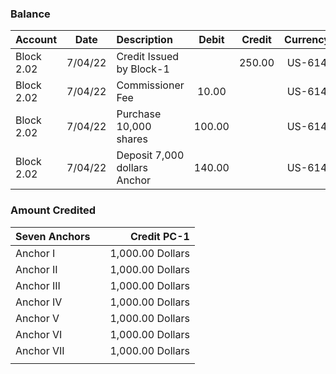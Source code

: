 



### Balance 
|Account| Date | Description  | Debit | Credit | Currency  | Balance |
|:---|:---:|:--- |:---:|:---:|:---:|:---:|
| Block 2.02 | 7/04/22  | Credit Issued by Block-1  | |250.00 |US-614 | 250.00 | 
| Block 2.02  | 7/04/22 | Commissioner Fee |  10.00 |  | US-614  | 240.00 |
| Block 2.02  | 7/04/22 | Purchase 10,000 shares |  100.00 |  | US-614  | 140.00 |
| Block 2.02  | 7/04/22 | Deposit 7,000 dollars Anchor  |  140.00 |  | US-614  | 0.00 |











### Amount Credited
| Seven Anchors |  | Credit PC-1|
| :---         |     :---:      |          ---: |
| Anchor I  |      | 1,000.00 Dollars    |
| Anchor II    |        | 1,000.00 Dollars      |u
| Anchor III |      | 1,000.00 Dollars    |
| Anchor IV   |        | 1,000.00 Dollars      |
| Anchor V  |      | 1,000.00 Dollars    |
| Anchor VI    |        | 1,000.00 Dollars      |
| Anchor VII  |      | 1,000.00 Dollars    |
|      |        |      |
